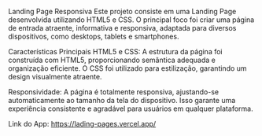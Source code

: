 Landing Page Responsiva
Este projeto consiste em uma Landing Page desenvolvida utilizando HTML5 e CSS. O principal foco foi criar uma página de entrada atraente, informativa e responsiva, adaptada para diversos dispositivos, como desktops, tablets e smartphones.

Características Principais
HTML5 e CSS: A estrutura da página foi construída com HTML5, proporcionando semântica adequada e organização eficiente. O CSS foi utilizado para estilização, garantindo um design visualmente atraente.

Responsividade: A página é totalmente responsiva, ajustando-se automaticamente ao tamanho da tela do dispositivo. Isso garante uma experiência consistente e agradável para usuários em qualquer plataforma.

Link do App: https://lading-pages.vercel.app/
